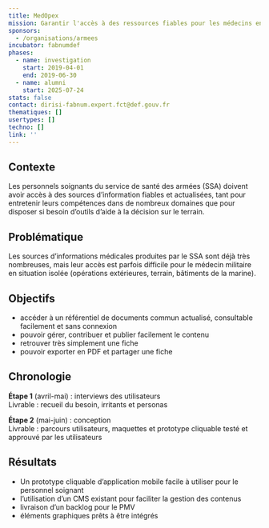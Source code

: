 ```yaml
---
title: MedOpex
mission: Garantir l'accès à des ressources fiables pour les médecins en opération extérieure
sponsors:
  - /organisations/armees
incubator: fabnumdef
phases:
  - name: investigation
    start: 2019-04-01
    end: 2019-06-30
  - name: alumni
    start: 2025-07-24
stats: false
contact: dirisi-fabnum.expert.fct@def.gouv.fr
thematiques: []
usertypes: []
techno: []
link: ''
---
```

## Contexte
Les personnels soignants du service de santé des armées (SSA) doivent avoir accès à des sources d’information fiables et actualisées, tant pour entretenir leurs compétences dans de nombreux domaines que pour disposer si besoin d’outils d’aide à la décision sur le terrain.

## Problématique
Les sources d’informations médicales produites par le SSA sont déjà très nombreuses, mais leur accès est parfois difficile pour le médecin militaire en situation isolée (opérations extérieures, terrain, bâtiments de la marine).

## Objectifs
* accéder à un référentiel de documents commun actualisé, consultable facilement et sans connexion
* pouvoir gérer, contribuer et publier facilement le contenu
* retrouver très simplement une fiche
* pouvoir exporter en PDF et partager une fiche


## Chronologie
__Étape 1__ (avril-mai) : interviews des utilisateurs     
Livrable : recueil du besoin, irritants et personas

__Étape 2__ (mai-juin) : conception    
Livrable : parcours utilisateurs, maquettes et prototype cliquable testé et approuvé par les utilisateurs

## Résultats
* Un prototype cliquable d’application mobile facile à utiliser pour le personnel soignant
* l’utilisation d’un CMS existant pour faciliter la gestion des contenus
* livraison d’un backlog pour le PMV
* éléments graphiques prêts à être intégrés
